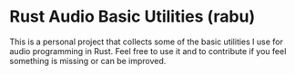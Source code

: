 # Rust Audio Basic Utilities (rabu)
This is a personal project that collects some of the basic utilities I use for audio programming in Rust.
Feel free to use it and to contribute if you feel something is missing or can be improved. 